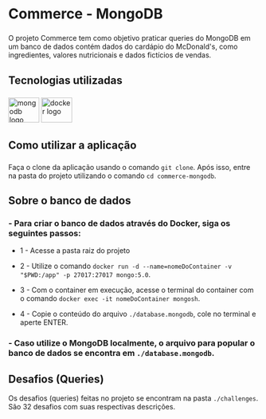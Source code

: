 <h1 align="left">Commerce - MongoDB</h1>

###

<p align="left">O projeto Commerce tem como objetivo praticar queries do MongoDB em um banco de dados contém dados do cardápio do McDonald's, como ingredientes, valores nutricionais e dados fictícios de vendas.</p>

###

<h2 align="left">Tecnologias utilizadas</h2>

###

<div align="left">
  <img src="https://cdn.jsdelivr.net/gh/devicons/devicon/icons/mongodb/mongodb-original.svg" height="50" width="62" alt="mongodb logo"  />
  <img src="https://cdn.jsdelivr.net/gh/devicons/devicon/icons/docker/docker-original-wordmark.svg" height="50" width="62" alt="docker logo"  />
</div>

###

<h2 align="left">Como utilizar a aplicação</h2>

###

Faça o clone da aplicação usando o comando `git clone`. Após isso, entre na pasta do projeto utilizando o comando `cd commerce-mongodb`.

###

<h2 align="left">Sobre o banco de dados</h2>

###

### - Para criar o banco de dados através do Docker, siga os seguintes passos:

- 1 - Acesse a pasta raiz do projeto

- 2 - Utilize o comando `docker run -d --name=nomeDoContainer -v "$PWD:/app" -p 27017:27017 mongo:5.0`.

- 3 - Com o container em execução, acesse o terminal do container com o comando `docker exec -it nomeDoContainer mongosh`.

- 4 - Copie o conteúdo do arquivo `./database.mongodb`, cole no terminal e aperte ENTER.

### - Caso utilize o MongoDB localmente, o arquivo para popular o banco de dados se encontra em `./database.mongodb`.

###

<h2 align="left">Desafios (Queries)</h2>

Os desafios (queries) feitas no projeto se encontram na pasta `./challenges`. São 32 desafios com suas respectivas descrições.

###

